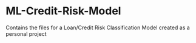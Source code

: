 # ML-Credit-Risk-Model
Contains the files for a Loan/Credit Risk Classification Model created as a personal project 
